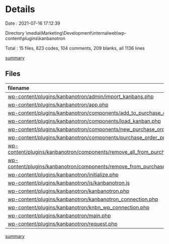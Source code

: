 # Details

Date : 2021-07-16 17:12:39

Directory \\media\Marketing\Development\internalweb\wp-content\plugins\kanbanotron

Total : 15 files,  823 codes, 104 comments, 209 blanks, all 1136 lines

[summary](results.md)

## Files
| filename | language | code | comment | blank | total |
| :--- | :--- | ---: | ---: | ---: | ---: |
| [wp-content/plugins/kanbanotron/admin/import_kanbans.php](/wp-content/plugins/kanbanotron/admin/import_kanbans.php) | PHP | 110 | 5 | 23 | 138 |
| [wp-content/plugins/kanbanotron/app.php](/wp-content/plugins/kanbanotron/app.php) | PHP | 23 | 2 | 4 | 29 |
| [wp-content/plugins/kanbanotron/components/add_to_purchase_order.php](/wp-content/plugins/kanbanotron/components/add_to_purchase_order.php) | PHP | 27 | 7 | 13 | 47 |
| [wp-content/plugins/kanbanotron/components/load_kanban.php](/wp-content/plugins/kanbanotron/components/load_kanban.php) | PHP | 101 | 3 | 6 | 110 |
| [wp-content/plugins/kanbanotron/components/new_purchase_order.php](/wp-content/plugins/kanbanotron/components/new_purchase_order.php) | PHP | 40 | 2 | 11 | 53 |
| [wp-content/plugins/kanbanotron/components/purchase_order_preview.php](/wp-content/plugins/kanbanotron/components/purchase_order_preview.php) | PHP | 90 | 18 | 29 | 137 |
| [wp-content/plugins/kanbanotron/components/remove_all_from_purchase_order.php](/wp-content/plugins/kanbanotron/components/remove_all_from_purchase_order.php) | PHP | 50 | 18 | 22 | 90 |
| [wp-content/plugins/kanbanotron/components/remove_from_purchase_order.php](/wp-content/plugins/kanbanotron/components/remove_from_purchase_order.php) | PHP | 24 | 4 | 10 | 38 |
| [wp-content/plugins/kanbanotron/initialize.php](/wp-content/plugins/kanbanotron/initialize.php) | PHP | 70 | 3 | 19 | 92 |
| [wp-content/plugins/kanbanotron/js/kanbanotron.js](/wp-content/plugins/kanbanotron/js/kanbanotron.js) | JavaScript | 90 | 9 | 23 | 122 |
| [wp-content/plugins/kanbanotron/kanbanotron.php](/wp-content/plugins/kanbanotron/kanbanotron.php) | PHP | 74 | 24 | 15 | 113 |
| [wp-content/plugins/kanbanotron/kanbanotron_connection.php](/wp-content/plugins/kanbanotron/kanbanotron_connection.php) | PHP | 10 | 2 | 4 | 16 |
| [wp-content/plugins/kanbanotron/knbn_wp_connection.php](/wp-content/plugins/kanbanotron/knbn_wp_connection.php) | PHP | 10 | 2 | 4 | 16 |
| [wp-content/plugins/kanbanotron/main.php](/wp-content/plugins/kanbanotron/main.php) | PHP | 12 | 0 | 2 | 14 |
| [wp-content/plugins/kanbanotron/request.php](/wp-content/plugins/kanbanotron/request.php) | PHP | 92 | 5 | 24 | 121 |

[summary](results.md)